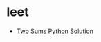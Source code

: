 # leet

- [Two Sums Python Solution](https://youtu.be/LnTFY25NC8s?list=PLk3mOYochcqzMMUaUBSxOypkpOmHGG3k6)